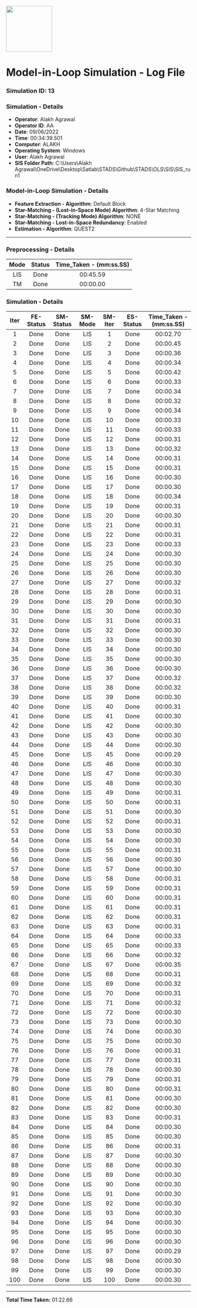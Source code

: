 [<img src="https://www.aero.iitb.ac.in/satlab/images/IITBSSP2019.png" width="125"/>](image.png)

# Model-in-Loop Simulation - Log File

### Simulation ID: 13

### Simulation - Details
* **Operator**: Alakh Agrawal
* **Operator ID**: AA
* **Date**: 09/06/2022
* **Time**: 00:34:39.501
* **Computer**: ALAKH
* **Operating System**: Windows
* **User**: Alakh Agrawal
* **SIS Folder Path**: C:\Users\Alakh Agrawal\OneDrive\Desktop\Satlab\STADS\Github\STADS\OLS\SIS\SIS_run1


### Model-in-Loop Simulation - Details
* **Feature Extraction - Algorithm**: Default Block
* **Star-Matching - (Lost-in-Space Mode) Algorithm**: 4-Star Matching
* **Star-Matching - (Tracking Mode) Algorithm**: NONE
* **Star-Matching - Lost-in-Space Redundancy**: Enabled
* **Estimation - Algorithm**: QUEST2

---

### Preprocessing - Details

|Mode|Status|Time_Taken - (mm:ss.SS)|
|:---:|:---:|:---:|
|LIS|Done|00:45.59|
|TM|Done|00:00.00|

### Simulation - Details

|Iter|FE-Status|SM-Status|SM-Mode|SM-Iter|ES-Status|Time_Taken - (mm:ss.SS)|
|:---:|:---:|:---:|:---:|:---:|:---:|:---:|
|1|Done|Done|LIS|1|Done|00:02.70
|2|Done|Done|LIS|2|Done|00:00.45
|3|Done|Done|LIS|3|Done|00:00.36
|4|Done|Done|LIS|4|Done|00:00.34
|5|Done|Done|LIS|5|Done|00:00.42
|6|Done|Done|LIS|6|Done|00:00.33
|7|Done|Done|LIS|7|Done|00:00.34
|8|Done|Done|LIS|8|Done|00:00.32
|9|Done|Done|LIS|9|Done|00:00.34
|10|Done|Done|LIS|10|Done|00:00.33
|11|Done|Done|LIS|11|Done|00:00.33
|12|Done|Done|LIS|12|Done|00:00.31
|13|Done|Done|LIS|13|Done|00:00.32
|14|Done|Done|LIS|14|Done|00:00.31
|15|Done|Done|LIS|15|Done|00:00.31
|16|Done|Done|LIS|16|Done|00:00.30
|17|Done|Done|LIS|17|Done|00:00.30
|18|Done|Done|LIS|18|Done|00:00.34
|19|Done|Done|LIS|19|Done|00:00.31
|20|Done|Done|LIS|20|Done|00:00.30
|21|Done|Done|LIS|21|Done|00:00.31
|22|Done|Done|LIS|22|Done|00:00.31
|23|Done|Done|LIS|23|Done|00:00.33
|24|Done|Done|LIS|24|Done|00:00.30
|25|Done|Done|LIS|25|Done|00:00.30
|26|Done|Done|LIS|26|Done|00:00.30
|27|Done|Done|LIS|27|Done|00:00.32
|28|Done|Done|LIS|28|Done|00:00.31
|29|Done|Done|LIS|29|Done|00:00.30
|30|Done|Done|LIS|30|Done|00:00.30
|31|Done|Done|LIS|31|Done|00:00.31
|32|Done|Done|LIS|32|Done|00:00.30
|33|Done|Done|LIS|33|Done|00:00.30
|34|Done|Done|LIS|34|Done|00:00.30
|35|Done|Done|LIS|35|Done|00:00.30
|36|Done|Done|LIS|36|Done|00:00.30
|37|Done|Done|LIS|37|Done|00:00.32
|38|Done|Done|LIS|38|Done|00:00.32
|39|Done|Done|LIS|39|Done|00:00.30
|40|Done|Done|LIS|40|Done|00:00.31
|41|Done|Done|LIS|41|Done|00:00.30
|42|Done|Done|LIS|42|Done|00:00.30
|43|Done|Done|LIS|43|Done|00:00.30
|44|Done|Done|LIS|44|Done|00:00.30
|45|Done|Done|LIS|45|Done|00:00.29
|46|Done|Done|LIS|46|Done|00:00.30
|47|Done|Done|LIS|47|Done|00:00.30
|48|Done|Done|LIS|48|Done|00:00.30
|49|Done|Done|LIS|49|Done|00:00.31
|50|Done|Done|LIS|50|Done|00:00.31
|51|Done|Done|LIS|51|Done|00:00.30
|52|Done|Done|LIS|52|Done|00:00.31
|53|Done|Done|LIS|53|Done|00:00.30
|54|Done|Done|LIS|54|Done|00:00.30
|55|Done|Done|LIS|55|Done|00:00.31
|56|Done|Done|LIS|56|Done|00:00.30
|57|Done|Done|LIS|57|Done|00:00.30
|58|Done|Done|LIS|58|Done|00:00.31
|59|Done|Done|LIS|59|Done|00:00.31
|60|Done|Done|LIS|60|Done|00:00.31
|61|Done|Done|LIS|61|Done|00:00.31
|62|Done|Done|LIS|62|Done|00:00.31
|63|Done|Done|LIS|63|Done|00:00.31
|64|Done|Done|LIS|64|Done|00:00.33
|65|Done|Done|LIS|65|Done|00:00.33
|66|Done|Done|LIS|66|Done|00:00.32
|67|Done|Done|LIS|67|Done|00:00.35
|68|Done|Done|LIS|68|Done|00:00.31
|69|Done|Done|LIS|69|Done|00:00.32
|70|Done|Done|LIS|70|Done|00:00.31
|71|Done|Done|LIS|71|Done|00:00.32
|72|Done|Done|LIS|72|Done|00:00.30
|73|Done|Done|LIS|73|Done|00:00.30
|74|Done|Done|LIS|74|Done|00:00.30
|75|Done|Done|LIS|75|Done|00:00.30
|76|Done|Done|LIS|76|Done|00:00.31
|77|Done|Done|LIS|77|Done|00:00.31
|78|Done|Done|LIS|78|Done|00:00.30
|79|Done|Done|LIS|79|Done|00:00.31
|80|Done|Done|LIS|80|Done|00:00.31
|81|Done|Done|LIS|81|Done|00:00.30
|82|Done|Done|LIS|82|Done|00:00.30
|83|Done|Done|LIS|83|Done|00:00.31
|84|Done|Done|LIS|84|Done|00:00.30
|85|Done|Done|LIS|85|Done|00:00.30
|86|Done|Done|LIS|86|Done|00:00.31
|87|Done|Done|LIS|87|Done|00:00.30
|88|Done|Done|LIS|88|Done|00:00.30
|89|Done|Done|LIS|89|Done|00:00.30
|90|Done|Done|LIS|90|Done|00:00.30
|91|Done|Done|LIS|91|Done|00:00.30
|92|Done|Done|LIS|92|Done|00:00.30
|93|Done|Done|LIS|93|Done|00:00.30
|94|Done|Done|LIS|94|Done|00:00.30
|95|Done|Done|LIS|95|Done|00:00.30
|96|Done|Done|LIS|96|Done|00:00.30
|97|Done|Done|LIS|97|Done|00:00.29
|98|Done|Done|LIS|98|Done|00:00.30
|99|Done|Done|LIS|99|Done|00:00.30
|100|Done|Done|LIS|100|Done|00:00.30

---

**Total Time Taken:** 01:22.66

